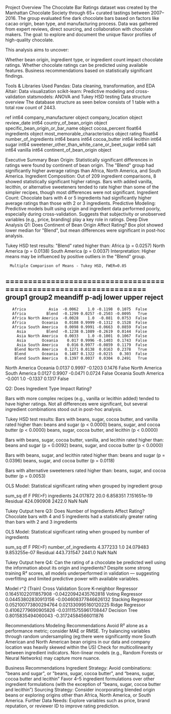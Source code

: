 Project Overview
The Chocolate Bar Ratings dataset was created by the Manhattan Chocolate Society through 65+ curated tastings between 2007–2016. The group evaluated fine dark chocolate bars based on factors like cacao origin, bean type, and manufacturing process. Data was gathered from expert reviews, direct sourcing, and collaboration with chocolate makers. The goal: to explore and document the unique flavor profiles of high-quality chocolate.

This analysis aims to uncover:

Whether bean origin, ingredient type, or ingredient count impact chocolate ratings.
Whether chocolate ratings can be predicted using available features.
Business recommendations based on statistically significant findings.

Tools & Libraries Used
Pandas: Data cleaning, transformation, and EDA
Altair: Data visualization
scikit-learn: Predictive modeling and cross-validation
statsmodels: ANOVA and Tukey HSD testing
Data structure overview 
The database structure as seen below consists of 1 table with a total row count of 2443.

ref
int64
company_manufacturer
object
company_location
object
review_date
int64
country_of_bean_origin
object
specific_bean_origin_or_bar_name
object
cocoa_percent
float64
ingredients
object
most_memorable_characteristics
object
rating
float64
number_of_ingredients
int64
beans
int64
cocoa_butter
int64
lecithin
int64
sugar
int64
sweetener_other_than_white_cane_or_beet_sugar
int64
salt
int64
vanilla
int64
continent_of_bean_origin
object

Executive Summary
Bean Origin:
Statistically significant differences in ratings were found by continent of bean origin.
The "Blend" group had significantly higher average ratings than Africa, North America, and South America.
Ingredient Composition:
Out of 209 ingredient comparisons, 8 showed statistically significant higher ratings. 
Bars with added vanilla, lecithin, or alternative sweeteners tended to rate higher than some of the simpler recipes, though most differences were not significant.
Ingredient Count:
Chocolate bars with 4 or 5 ingredients had significantly higher average ratings than those with 2 or 3 ingredients.
Predictive Modeling:
Predictive models built using origin and ingredient data performed poorly, especially during cross-validation.
Suggests that subjectivity or unobserved variables (e.g., price, branding) play a key role in ratings.
Deep Dive Analysis
Q1: Does Continent of Bean Origin Affect Rating?
Box plot showed lower median for "Blend", but mean differences were significant in post-hoc analysis.


Tukey HSD test results:
"Blend" rated higher than:
Africa (p = 0.0257)
North America (p = 0.0138)
South America (p = 0.0037)
Interpretation: Higher means may be influenced by positive outliers in the "Blend" group.

      Multiple Comparison of Means - Tukey HSD, FWER=0.05        
==================================================================
    group1        group2    meandiff p-adj   lower   upper  reject
------------------------------------------------------------------
       Africa          Asia  -0.0062    1.0 -0.1198  0.1075  False
       Africa         Blend  -0.1299 0.0257 -0.2503 -0.0095   True
       Africa North America  -0.0028    1.0  -0.081  0.0753  False
       Africa       Oceania   0.0108 0.9999 -0.1312  0.1528  False
       Africa South America   0.0098 0.9991 -0.0663  0.0859  False
         Asia         Blend  -0.1238 0.1089 -0.2619  0.0144  False
         Asia North America   0.0033    1.0 -0.1001  0.1067  False
         Asia       Oceania    0.017 0.9996 -0.1403  0.1743  False
         Asia South America    0.016 0.9977 -0.0859  0.1179  False
        Blend North America   0.1271 0.0138  0.0163  0.2378   True
        Blend       Oceania   0.1407 0.1322 -0.0215   0.303  False
        Blend South America   0.1397 0.0037  0.0304  0.2491   True
North America       Oceania   0.0137 0.9997 -0.1203  0.1476  False
North America South America   0.0127 0.9907 -0.0471  0.0724  False
      Oceania South America   -0.001    1.0 -0.1337  0.1317  False


Q2: Does Ingredient Type Impact Rating?

Bars with more complex recipes (e.g., vanilla or lecithin added) tended to have higher ratings. Not all differences were significant, but several ingredient combinations stood out in post-hoc analysis.

Tukey HSD test results:
Bars with beans, sugar, cocoa butter, and vanilla rated higher than:
beans and sugar (p < 0.0000)
beans, sugar, and cocoa butter (p < 0.0000)
beans, sugar, cocoa butter, and lecithin (p < 0.0000)


Bars with beans, sugar, cocoa butter, vanilla, and lecithin rated higher than:
beans and sugar (p = 0.0092)
beans, sugar, and cocoa butter (p < 0.0000)


Bars with beans, sugar, and lecithin rated higher than:
beans and sugar (p = 0.0396)
beans, sugar, and cocoa butter (p = 0.0118)


Bars with alternative sweeteners rated higher than:
beans, sugar, and cocoa butter (p = 0.0053)

OLS Model: Statistical significant rating when grouped by ingredient group



sum_sq
df
F
PR(>F)
ingredients
24.017872
20.0
6.858351
7.151651e-19
Residual
424.090908
2422.0
NaN
NaN

Tukey Output here
Q3: Does Number of Ingredients Affect Rating? 
Chocolate bars with 4 and 5 ingredients had a statistically greater rating than bars with 2 and 3 ingredients

OLS Model: Statistical significant rating when grouped by number of ingredients


sum_sq
df
F
PR(>F)
number_of_ingredients
4.377233
1.0
24.079483
9.853255e-07
Residual
443.731547
2441.0
NaN
NaN


Tukey Output here
Q4: Can the rating of a chocolate be predicted well using the information about its origin and ingredients?
Despite some strong training R² scores, all models underperformed in validation — suggesting overfitting and limited predictive power with available variables.

Model 
r^2 (Train)
Cross Validation Score
K-neighbor Regressor
0.16451022011857908
-0.04220942435762818
Voting Regressor
0.04453802830913156
-0.004608377846626132
Stacking Regressor
0.052100773800294764
0.021330995160120225
Ridge Regressor
0.41062779690905826
-0.031115755961708447
Decision Tree
0.8015835494060043
-0.31724584566011876

Recommendations 
Modeling Recommendations
Avoid R² alone as a performance metric; consider MAE or RMSE.
Try balancing variables through random undersampling (eg:there were significantly more South American and North American bean origins in our data and company location was heavily skewed within the US)
Check for multicollinearity between ingredient indicators.
Non-linear models (e.g., Random Forests or Neural Networks) may capture more nuance.

Business Recommendations
Ingredient Strategy:
Avoid combinations: "beans and sugar", or "beans, sugar, cocoa butter", and “beans, sugar, cocoa butter and lecithin”
Favor 4–5 ingredient formulations over other ingredient formulations (with the exception of “beans, sugar, cocoa butter and lecithin”)
Sourcing Strategy:
Consider incorporating blended origin beans or exploring origins other than Africa, North America, or South America.
Further Data Needs:
Explore variables such as price, brand reputation, or reviewer ID to improve rating prediction.

